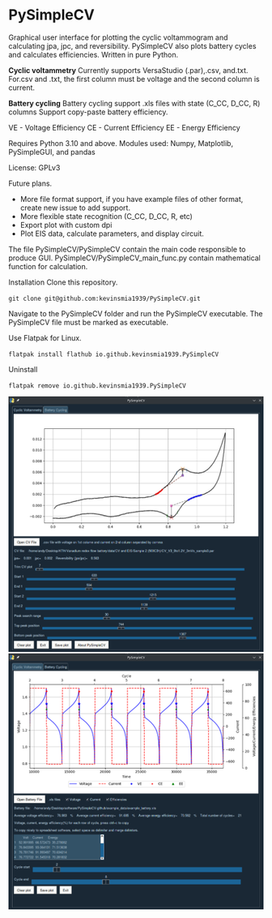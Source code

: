 # PySimpleCV
Graphical user interface for plotting the cyclic voltammogram and calculating jpa, jpc, and reversibility.
PySimpleCV also plots battery cycles and calculates efficiencies. Written in pure Python.

**Cyclic voltammetry**
Currently supports VersaStudio (.par),.csv, and.txt.
For.csv and .txt, the first column must be voltage and the second column is current.

**Battery cycling**
Battery cycling support .xls files with state (C_CC, D_CC, R) columns
Support copy-paste battery efficiency.

VE - Voltage Efficiency
CE - Current Efficiency
EE - Energy Efficiency

Requires Python 3.10 and above.
Modules used: Numpy, Matplotlib, PySimpleGUI, and pandas

License: GPLv3

Future plans.
* More file format support, if you have example files of other format, create new issue to add support.
* More flexible state recognition (C_CC, D_CC, R, etc)
* Export plot with custom dpi
* Plot EIS data, calculate parameters, and display circuit.

The file PySimpleCV/PySimpleCV contain the main code responsible to produce GUI.
PySimpleCV/PySimpleCV_main_func.py contain mathematical function for calculation.

Installation
Clone this repository.

`git clone git@github.com:kevinsmia1939/PySimpleCV.git`

Navigate to the PySimpleCV folder and run the PySimpleCV executable. The PySimpleCV file must be marked as executable.

Use Flatpak for Linux.

`flatpak install flathub io.github.kevinsmia1939.PySimpleCV`

Uninstall

`flatpak remove io.github.kevinsmia1939.PySimpleCV`

![PySimpleCV](https://github.com/kevinsmia1939/PySimpleCV/blob/main/data/screenshot/cv_screenshot.png?raw=true)
![PySimpleCV](https://github.com/kevinsmia1939/PySimpleCV/blob/main/data/screenshot/battery_screenshot.png?raw=true)
